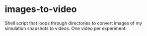 # images-to-video
Shell script that loops through directories to convert images of my simulation snapshots to videos. One video per experiment.
